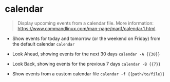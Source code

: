 # calendar
> Display upcoming events from a calendar file.
> More information: <https://www.commandlinux.com/man-page/man1/calendar.1.html>.

- Show events for today and tomorrow (or the weekend on Friday) from the default calendar
`calendar`

- Look Ahead, showing events for the next 30 days
`calendar -A {{30}}`

- Look Back, showing events for the previous 7 days
`calendar -B {{7}}`

- Show events from a custom calendar file
`calendar -f {{path/to/file}}`
